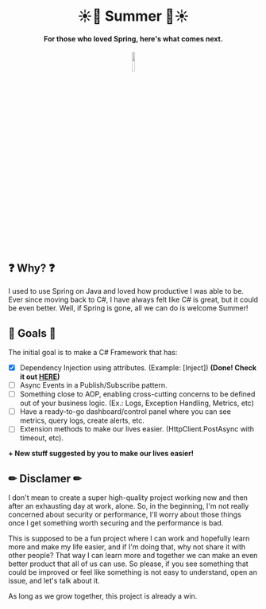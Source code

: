 <h1 align="center">
    ☀🌊 Summer 🌊☀
</h1>

<h4 align="center">
   For those who loved Spring, here's what comes next.
</h4>

<p align="center" width="100%">
    <img width="10%" src="https://github.com/ricardoianelli/Summer/actions/workflows/dotnet.yml/badge.svg">
</p>

## ❓ Why? ❓
I used to use Spring on Java and loved how productive I was able to be. Ever since moving back to C#, I have always felt like C# is great, but it could be even better.
Well, if Spring is gone, all we can do is welcome Summer!

## 🚀 Goals 🚀
The initial goal is to make a C# Framework that has:

- [x] Dependency Injection using attributes. (Example: [Inject]) **(Done! Check it out [HERE](docs/DI.md))**
- [ ] Async Events in a Publish/Subscribe pattern.
- [ ] Something close to AOP, enabling cross-cutting concerns to be defined out of your business logic. (Ex.: Logs, Exception Handling, Metrics, etc)
- [ ] Have a ready-to-go dashboard/control panel where you can see metrics, query logs, create alerts, etc.
- [ ] Extension methods to make our lives easier. (HttpClient.PostAsync with timeout, etc).
      
**+ New stuff suggested by you to make our lives easier!**

## ✏ Disclamer ✏
I don't mean to create a super high-quality project working now and then after an exhausting day at work, alone. So, in the beginning, I'm not really concerned about security or performance, I'll worry about those things once I get something worth securing and the performance is bad.


This is supposed to be a fun project where I can work and hopefully learn more and make my life easier, and if I'm doing that, why not share it with other people? That way I can learn more and together we can make an even better product that all of us can use. 
So please, if you see something that could be improved or feel like something is not easy to understand, open an issue, and let's talk about it. 

As long as we grow together, this project is already a win.
